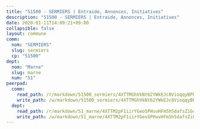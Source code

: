 ```yaml
---
title: "51500 - SERMIERS | Entraide, Annonces, Initiatives"
description: "51500 - SERMIERS | Entraide, Annonces, Initiatives"
date: 2020-01-11T14:09:21+09:00
collapsible: false
layout: commune
comm:
  nom: "SERMIERS"
  slug: sermiers
  cp: "51500"
dept:
  nom: "Marne"
  slug: marne
  num: "51"
peerpad:
  comm:
    read_path: /r/markdown/51500_sermiers/4XTTMGhVkNt62YWkEJc8VioqqyBPURM1D7kUm1Z9hm3yEoEnj
    write_path: /w/markdown/51500_sermiers/4XTTMGhVkNt62YWkEJc8VioqqyBPURM1D7kUm1Z9hm3yEoEnj-K3TgUUAyuFUxiEJBNHFsHa6Zgbfd8w7WS15u2k6raCJnvM2pkaUgZsGg13kUDRPRGQyk9mWh2ZnjToh2QnFY5KGJoCi9i3GYtpeoCCr2B1NUESJbT7TNJYXZJnzGMsf19QS1J9RR
  dept:
    read_path: /r/markdown/51_marne/4XTTM2pF1iirYGeoSPHuvHFmSh5dafsZiGuDVqApNYr9W2doe
    write_path: /w/markdown/51_marne/4XTTM2pF1iirYGeoSPHuvHFmSh5dafsZiGuDVqApNYr9W2doe-K3TgV7EpXmd75L5pz6aUTALihWsFeiubyposyfPgz6DbQby3ZQF3gNXaGqeRVGevfRz46yND7Y8QkCv5VozWFj5shZbEokjWNQrdmmsAHCxzuLQj5kuinh4kCdsefHKLdp7xhUwa
---
```


